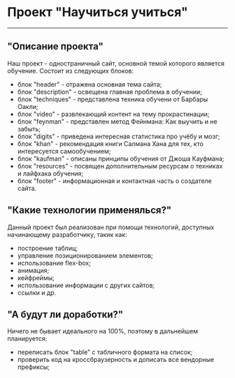 # Проект "Научиться учиться"
----------------------------

## "Описание проекта"

Наш проект - одностраничный сайт, основной темой которого является обучение.
Состоит из следующих блоков:
  * блок "header" - отражена основная тема сайта;
  * блок "description" - освещена главная проблема в обучении;
  * блок "techniques" - представлена техника обучени от Барбары Оакли;
  * блок "video" - развлекающий контент на тему прокрастинации;
  * блок "feynman" - представлен метод Фейнмана: Как выучить и не забыть;
  * блок "digits" - приведена интересная статистика про учёбу и мозг;
  * блок "khan" - рекомендация книги Салмана Хана для тех, кто интересуется самообучением;
  * блок "kaufman" - описаны принципы обучения от Джоша Кауфмана;
  * блок "resources" - посвящен дополнительным ресурсам о техниках и лайфхака обучения;
  * блок "footer" - информационная и контактная часть о создателе сайта.

## "Какие технологии применялься?"

Данный проект был реализован при помощи технологий, доступных начинающему разработчику, такик как:
  * построение таблиц;
  * управление позиционированием элементов;
  * использование flex-box;
  * анимация;
  * кейфреймы;
  * использование информации с других сайтов;
  * ссылки и др.

## "А будут ли доработки?"

Ничего не бывает идеального на 100%, поэтому в дальнейшем планируется:
  * переписать блок "table" с табличного формата на список;
  * проверить код на кроссбраузерность и дописать все вендорные префиксы;

